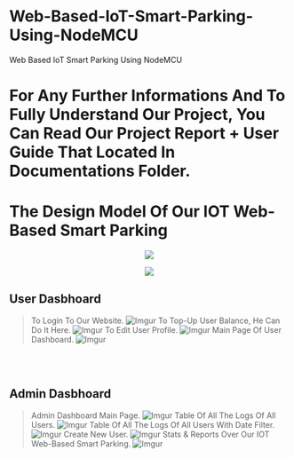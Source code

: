 # Web-Based-IoT-Smart-Parking-Using-NodeMCU
 Web Based IoT Smart Parking Using NodeMCU

# For Any Further Informations And To Fully Understand Our Project, You Can Read Our Project Report + User Guide That Located In Documentations Folder.

# The Design Model Of Our IOT Web-Based Smart Parking
<p align="center">
 <img src="Design%20Model/IMG_20220614_004643.jpg">
 <br/>
</p>
<p align="center">
 <img src="Design%20Model/IMG_02.jpg">
 <br/>
</p>


## User Dasbhoard
> To Login To Our Website.
![Imgur](User%20Dashboard%20ScreenShots/login.PNG)
> To Top-Up User Balance, He Can Do It Here.
![Imgur](User%20Dashboard%20ScreenShots/balance.PNG)
> To Edit User Profile.
![Imgur](User%20Dashboard%20ScreenShots/profile.PNG)
> Main Page Of User Dashboard.
![Imgur](User%20Dashboard%20ScreenShots/userDashnoard2.PNG)

<br/>
<br/>

## Admin Dasbhoard
> Admin Dashboard Main Page.
![Imgur](Admin%20Dashboard%20ScreenShots/Capture_1.PNG)
> Table Of All The Logs Of All Users.
![Imgur](Admin%20Dashboard%20ScreenShots/Capture_2.png)
> Table Of All The Logs Of All Users With Date Filter.
![Imgur](Admin%20Dashboard%20ScreenShots/Capture_3.png)
> Create New User.
![Imgur](Admin%20Dashboard%20ScreenShots/Capture_4.png)
> Stats & Reports Over Our IOT Web-Based Smart Parking.
![Imgur](Admin%20Dashboard%20ScreenShots/Capture_5.png)
